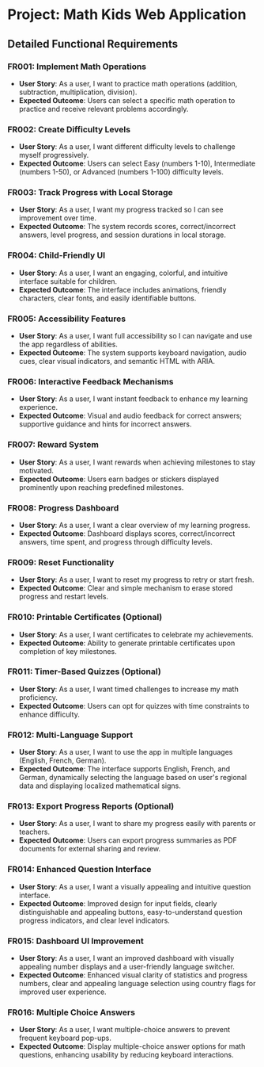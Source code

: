 # Project: Math Kids Web Application

## Detailed Functional Requirements

### FR001: Implement Math Operations
- **User Story**: As a user, I want to practice math operations (addition, subtraction, multiplication, division).
- **Expected Outcome**: Users can select a specific math operation to practice and receive relevant problems accordingly.

### FR002: Create Difficulty Levels
- **User Story**: As a user, I want different difficulty levels to challenge myself progressively.
- **Expected Outcome**: Users can select Easy (numbers 1-10), Intermediate (numbers 1-50), or Advanced (numbers 1-100) difficulty levels.

### FR003: Track Progress with Local Storage
- **User Story**: As a user, I want my progress tracked so I can see improvement over time.
- **Expected Outcome**: The system records scores, correct/incorrect answers, level progress, and session durations in local storage.

### FR004: Child-Friendly UI
- **User Story**: As a user, I want an engaging, colorful, and intuitive interface suitable for children.
- **Expected Outcome**: The interface includes animations, friendly characters, clear fonts, and easily identifiable buttons.

### FR005: Accessibility Features
- **User Story**: As a user, I want full accessibility so I can navigate and use the app regardless of abilities.
- **Expected Outcome**: The system supports keyboard navigation, audio cues, clear visual indicators, and semantic HTML with ARIA.

### FR006: Interactive Feedback Mechanisms
- **User Story**: As a user, I want instant feedback to enhance my learning experience.
- **Expected Outcome**: Visual and audio feedback for correct answers; supportive guidance and hints for incorrect answers.

### FR007: Reward System
- **User Story**: As a user, I want rewards when achieving milestones to stay motivated.
- **Expected Outcome**: Users earn badges or stickers displayed prominently upon reaching predefined milestones.

### FR008: Progress Dashboard
- **User Story**: As a user, I want a clear overview of my learning progress.
- **Expected Outcome**: Dashboard displays scores, correct/incorrect answers, time spent, and progress through difficulty levels.

### FR009: Reset Functionality
- **User Story**: As a user, I want to reset my progress to retry or start fresh.
- **Expected Outcome**: Clear and simple mechanism to erase stored progress and restart levels.

### FR010: Printable Certificates (Optional)
- **User Story**: As a user, I want certificates to celebrate my achievements.
- **Expected Outcome**: Ability to generate printable certificates upon completion of key milestones.

### FR011: Timer-Based Quizzes (Optional)
- **User Story**: As a user, I want timed challenges to increase my math proficiency.
- **Expected Outcome**: Users can opt for quizzes with time constraints to enhance difficulty.

### FR012: Multi-Language Support
- **User Story**: As a user, I want to use the app in multiple languages (English, French, German).
- **Expected Outcome**: The interface supports English, French, and German, dynamically selecting the language based on user's regional data and displaying localized mathematical signs.

### FR013: Export Progress Reports (Optional)
- **User Story**: As a user, I want to share my progress easily with parents or teachers.
- **Expected Outcome**: Users can export progress summaries as PDF documents for external sharing and review.

### FR014: Enhanced Question Interface
- **User Story**: As a user, I want a visually appealing and intuitive question interface.
- **Expected Outcome**: Improved design for input fields, clearly distinguishable and appealing buttons, easy-to-understand question progress indicators, and clear level indicators.

### FR015: Dashboard UI Improvement
- **User Story**: As a user, I want an improved dashboard with visually appealing number displays and a user-friendly language switcher.
- **Expected Outcome**: Enhanced visual clarity of statistics and progress numbers, clear and appealing language selection using country flags for improved user experience.

### FR016: Multiple Choice Answers
- **User Story**: As a user, I want multiple-choice answers to prevent frequent keyboard pop-ups.
- **Expected Outcome**: Display multiple-choice answer options for math questions, enhancing usability by reducing keyboard interactions.
